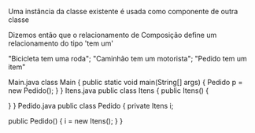 Uma instância da classe existente é usada como componente de outra classe

Dizemos então que o relacionamento de Composição define um relacionamento do tipo 'tem um'

"Bicicleta tem uma roda";
"Caminhão tem um motorista";
"Pedido tem um item"

Main.java
class Main {
  public static void main(String[] args) {
   Pedido p = new Pedido();
  }
}
Itens.java
public class Itens {
  public Itens() {
    
  }
}
Pedido.java
public class Pedido {
  private Itens i;

  public Pedido() {
    i = new Itens();
  }
}